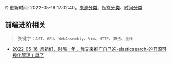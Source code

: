 :alarm_clock: 更新时间: 2022-05-16 17:02:40。[来源分类](../README.md)、[标签分类](../TAGS.md)、[时间分类](../TIMELINE.md)

## 前端进阶相关


> 关键字：`AST`、`GPU`、`WebAssembly`、`Vim`、`HTTP`、`算法`、`全栈`



- [2022-05-16-彦祖们，时隔一年，我又来推广自己的-elasticsearch-的开源可视化管理工具了](https://www.v2ex.com/t/853319) 